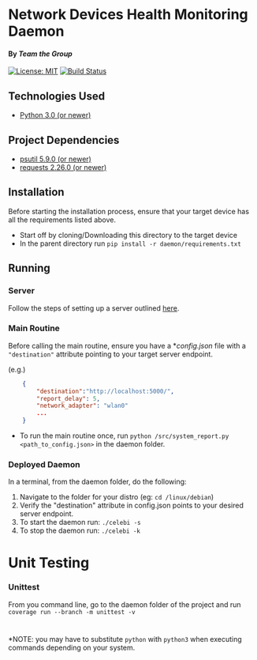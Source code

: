 # Network Devices Health Monitoring Daemon
#### By _Team the Group_
[![License: MIT](https://img.shields.io/badge/License-MIT-yellow.svg)](https://opensource.org/licenses/MIT)
[![Build Status](https://app.travis-ci.com/Pyxsys/ttg-healthcheck.svg?token=yqePnie6vvPik5z1MhQa&branch=main)](https://app.travis-ci.com/Pyxsys/ttg-healthcheck)
 
## Technologies Used
* [Python 3.0 (or newer)](https://www.python.org/downloads/)


## Project Dependencies
* [psutil 5.9.0 (or newer)](https://pypi.org/project/psutil/)
* [requests 2.26.0 (or newer)](https://pypi.org/project/requests/)

## Installation
Before starting the installation process, ensure that your target device has all the requirements listed above.

* Start off by cloning/Downloading this directory to the target device
* In the parent directory run `pip install -r daemon/requirements.txt`

## Running
### Server
Follow the steps of setting up a server outlined [here](https://github.com/Pyxsys/ttg-healthcheck/blob/main/README.md).

### Main Routine
Before calling the main routine, ensure you have a **config.json* file with a `"destination"` attribute pointing to your target server endpoint. 

(e.g.)

```json
    {
        "destination":"http://localhost:5000/",
        "report_delay": 5,
        "network_adapter": "wlan0"
        ...
    }
```

* To run the main routine once, run `python /src/system_report.py <path_to_config.json>` in the daemon folder.

### Deployed Daemon
In a terminal, from the daemon folder, do the following:
1. Navigate to the folder for your distro (eg: `cd /linux/debian`)
1. Verify the "destination" attribute in config.json points to your desired server endpoint.
1. To start the daemon run: `./celebi -s`
1. To stop the daemon run: `./celebi -k`

# Unit Testing
### Unittest
From you command line, go to the daemon folder of the project and run `coverage run --branch -m unittest -v`

#
*NOTE: you may have to substitute `python` with `python3` when executing commands depending on your system.